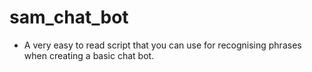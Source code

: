 # sam_chat_bot
- A very easy to read script that you can use for recognising phrases when creating a basic chat bot.
